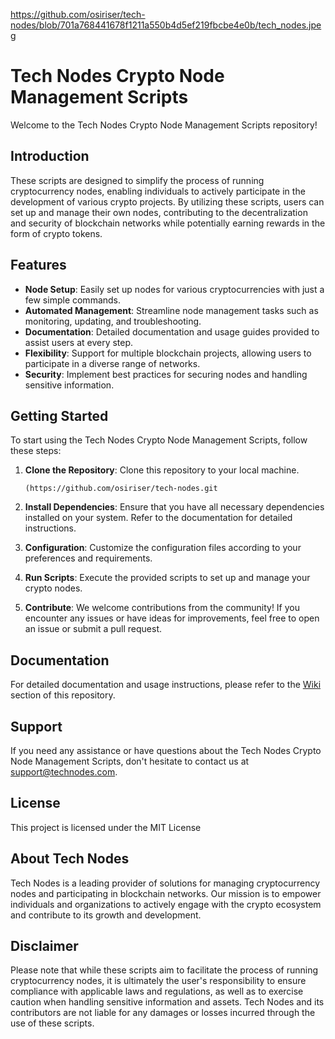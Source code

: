 https://github.com/osiriser/tech-nodes/blob/701a768441678f1211a550b4d5ef219fbcbe4e0b/tech_nodes.jpeg
# Tech Nodes Crypto Node Management Scripts

Welcome to the Tech Nodes Crypto Node Management Scripts repository! 

## Introduction

These scripts are designed to simplify the process of running cryptocurrency nodes, enabling individuals to actively participate in the development of various crypto projects. By utilizing these scripts, users can set up and manage their own nodes, contributing to the decentralization and security of blockchain networks while potentially earning rewards in the form of crypto tokens.

## Features

- **Node Setup**: Easily set up nodes for various cryptocurrencies with just a few simple commands.
- **Automated Management**: Streamline node management tasks such as monitoring, updating, and troubleshooting.
- **Documentation**: Detailed documentation and usage guides provided to assist users at every step.
- **Flexibility**: Support for multiple blockchain projects, allowing users to participate in a diverse range of networks.
- **Security**: Implement best practices for securing nodes and handling sensitive information.

## Getting Started

To start using the Tech Nodes Crypto Node Management Scripts, follow these steps:

1. **Clone the Repository**: Clone this repository to your local machine.
   ```
   (https://github.com/osiriser/tech-nodes.git
   ```

2. **Install Dependencies**: Ensure that you have all necessary dependencies installed on your system. Refer to the documentation for detailed instructions.

3. **Configuration**: Customize the configuration files according to your preferences and requirements.

4. **Run Scripts**: Execute the provided scripts to set up and manage your crypto nodes.

5. **Contribute**: We welcome contributions from the community! If you encounter any issues or have ideas for improvements, feel free to open an issue or submit a pull request.

## Documentation

For detailed documentation and usage instructions, please refer to the [Wiki](https://github.com/your-username/tech-nodes-scripts/wiki) section of this repository.

## Support

If you need any assistance or have questions about the Tech Nodes Crypto Node Management Scripts, don't hesitate to contact us at [support@technodes.com](radomircomp@gmail.com).

## License

This project is licensed under the MIT License

## About Tech Nodes

Tech Nodes is a leading provider of solutions for managing cryptocurrency nodes and participating in blockchain networks. Our mission is to empower individuals and organizations to actively engage with the crypto ecosystem and contribute to its growth and development.


## Disclaimer

Please note that while these scripts aim to facilitate the process of running cryptocurrency nodes, it is ultimately the user's responsibility to ensure compliance with applicable laws and regulations, as well as to exercise caution when handling sensitive information and assets. Tech Nodes and its contributors are not liable for any damages or losses incurred through the use of these scripts.

